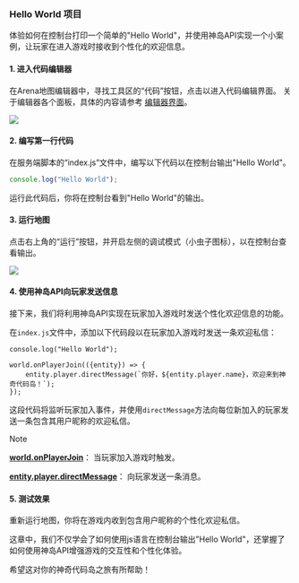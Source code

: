 ### Hello World 项目

体验如何在控制台打印一个简单的"Hello World"，并使用神岛API实现一个小案例，让玩家在进入游戏时接收到个性化的欢迎信息。

#### 1. 进入代码编辑器

在Arena地图编辑器中，寻找工具区的“代码”按钮，点击以进入代码编辑界面。
关于编辑器各个面板，具体的内容请参考 [编辑器界面](/editor/index)。

![](/QQ20240913-152031.png)

#### 2. 编写第一行代码

在服务端脚本的“index.js”文件中，编写以下代码以在控制台输出"Hello World"。

```js
console.log("Hello World");
```

运行此代码后，你将在控制台看到"Hello World"的输出。

#### 3. 运行地图

点击右上角的“运行”按钮，并开启左侧的调试模式（小虫子图标），以在控制台查看输出。

![](/QQ20240913-152456.png)

#### 4. 使用神岛API向玩家发送信息

接下来，我们将利用神岛API实现在玩家加入游戏时发送个性化欢迎信息的功能。

在`index.js`文件中，添加以下代码段以在玩家加入游戏时发送一条欢迎私信：

```js{3-5}
console.log("Hello World");

world.onPlayerJoin(({entity}) => {
    entity.player.directMessage(`你好，${entity.player.name}，欢迎来到神奇代码岛！`);
});
```

这段代码将监听玩家加入事件，并使用`directMessage`方法向每位新加入的玩家发送一条包含其用户昵称的欢迎私信。

> [!NOTE]
> [**world.onPlayerJoin**](https://www.yuque.com/box3lab/api/ok49sqk24sfmx46u#KgCvN)： 当玩家加入游戏时触发。
>
> [**entity.player.directMessage**](https://www.yuque.com/box3lab/api/vyz9axw1n5g8smti#ItFKd)： 向玩家发送一条消息。


#### 5. 测试效果

重新运行地图，你将在游戏内收到包含用户昵称的个性化欢迎私信。

这章中，我们不仅学会了如何使用js语言在控制台输出"Hello World"，还掌握了如何使用神岛API增强游戏的交互性和个性化体验。

希望这对你的神奇代码岛之旅有所帮助！